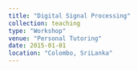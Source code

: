 ```yaml
---
title: "Digital Signal Processing"
collection: teaching
type: "Workshop"
venue: "Personal Tutoring"
date: 2015-01-01
location: "Colombo, SriLanka"
---
```



